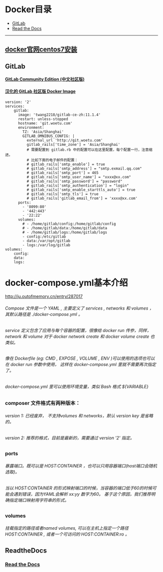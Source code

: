 # Docker目录
* [GitLab](#GitLab)
* [Read the Docs](#ReadtheDocs)
--------------------------------------------------

## [docker官网centos7安装](https://docs.docker.com/install/linux/docker-ce/centos/)

## GitLab
#### [GitLab Community Edition (中文社区版)](https://github.com/twang2218/gitlab-ce-zh)
#### [汉化的 GitLab 社区版 Docker Image ](https://hub.docker.com/r/twang2218/gitlab-ce-zh)
```shell
version: '2'
services:
    gitlab:
      image: 'twang2218/gitlab-ce-zh:11.1.4'
      restart: unless-stopped
      hostname: 'git.woetu.com'
      environment:
        TZ: 'Asia/Shanghai'
        GITLAB_OMNIBUS_CONFIG: |
          external_url 'http://git.woetu.com'
          gitlab_rails['time_zone'] = 'Asia/Shanghai'
          # 需要配置到 gitlab.rb 中的配置可以在这里配置，每个配置一行，注意缩进。
          # 比如下面的电子邮件的配置：
          # gitlab_rails['smtp_enable'] = true
          # gitlab_rails['smtp_address'] = "smtp.exmail.qq.com"
          # gitlab_rails['smtp_port'] = 465
          # gitlab_rails['smtp_user_name'] = "xxxx@xx.com"
          # gitlab_rails['smtp_password'] = "password"
          # gitlab_rails['smtp_authentication'] = "login"
          # gitlab_rails['smtp_enable_starttls_auto'] = true
          # gitlab_rails['smtp_tls'] = true
          # gitlab_rails['gitlab_email_from'] = 'xxxx@xx.com'
      ports:
        - '8099:80'
        - '442:443'
        - '22:22'
      volumes:
        # - /home/gitlab/config:/home/gitlab/config
        # - /home/gitlab/data:/home/gitlab/data
        # - /home/gitlab/logs:/home/gitlab/logs
        - config:/etc/gitlab
        - data:/var/opt/gitlab
        - logs:/var/log/gitlab
volumes:
    config:
    data:
    logs:
```

# docker-compose.yml基本介绍
http://ju.outofmemory.cn/entry/287017
###### Compose 文件是一个 YAML , 主要定义了 services , networks 和 volumes ， 其默认路径是 ./docker-compose.yml 。

###### service 定义包含了应用与每个容器的配置，很像给 docker run 传参，同样， network 和 volume 对于 docker network create 和 docker volume create 也类似。

###### 像在 Dockerfile (eg: CMD , EXPOSE , VOLUME , ENV )可以使用的选项也可以在 docker run 参数中使用， 这样在 docker-compose.yml 里就不需要再次指定了。

###### docker-compose.yml 里可以使用环境变量，类似 Bash 格式 ${VARIABLE}

### composer 文件格式有两种版本：

###### version 1: 已经废弃， 不支持volumes 和 networks，默认 version key 是省略的。

###### version 2: 推荐的格式，目前是最新的，需要通过 version '2' 指定。

### ports
###### 暴露端口。既可以是 HOST:CONTAINER ，也可以只用容器端口(host端口会随机选取)。
###### 当以 HOST:CONTAINER 的形式映射端口的时候，当容器的端口低于60的时候可能会遇到错误，因为YAML会解析 xx:yy 数字为60。 基于这个原因，我们推荐明确指定端口映射用字符串的形式。
### volumes
###### 挂载指定的路径或者named volumes, 可以在主机上指定一个路径 HOST:CONTAINER , 或者一个可访问的 HOST:CONTAINER:ro 。


## ReadtheDocs
### [Read the Docs](https://hub.docker.com/r/readthedocs/build/)






